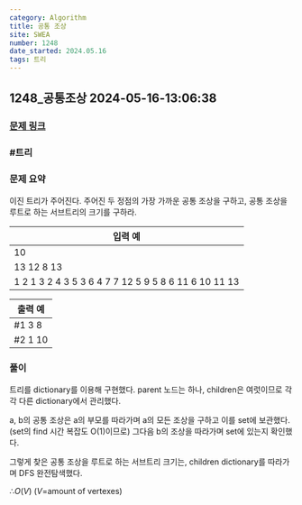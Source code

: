 ```yaml
---
category: Algorithm
title: 공통 조상
site: SWEA
number: 1248
date_started: 2024.05.16
tags: 트리
---
```

## 1248_공통조상 2024-05-16-13:06:38
### [문제 링크](https://swexpertacademy.com/main/code/problem/problemDetail.do?contestProbId=AV15PTkqAPYCFAYD)

### #트리

### 문제 요약
이진 트리가 주어진다. 주어진 두 정점의 가장 가까운 공통 조상을 구하고, 공통 조상을 루트로 하는 서브트리의 크기를 구하라.
    

| 입력 예 |
| --- |  
|10|
|13 12 8 13|
|1 2 1 3 2 4 3 5 3 6 4 7 7 12 5 9 5 8 6 11 6 10 11 13|

| 출력 예 |
| --- |
|#1 3 8|
|#2 1 10|

### 풀이   

트리를 dictionary를 이용해 구현했다. parent 노드는 하나, children은 여럿이므로 각각 다른 dictionary에서 관리했다.  

a, b의 공통 조상은 a의 부모를 따라가며 a의 모든 조상을 구하고 이를 set에 보관했다.(set의 find 시간 복잡도 O(1)이므로)
그다음 b의 조상을 따라가며 set에 있는지 확인했다.  

그렇게 찾은 공통 조상을 루트로 하는 서브트리 크기는, children dictionary를 따라가며 DFS 완전탐색했다.

$∴ O(V)$ ($V$=amount of vertexes)
